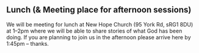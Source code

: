 ## Lunch (& Meeting place for afternoon sessions)

We will be meeting for lunch at New Hope Church (95 York Rd, sRG1 8DU) at 1–2pm where we will be able to share stories of what God has been doing. If you are planning to join us in the afternoon please arrive here by 1:45pm – thanks.

